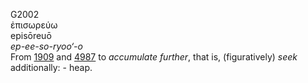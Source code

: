 G2002  
ἐπισωρεύω  
episōreuō  
*ep-ee-so-ryoo‘-o*  
From [1909](g1909) and [4987](g4987) to *accumulate* *further*, that is,
(figuratively) *seek* additionally: - heap.  
